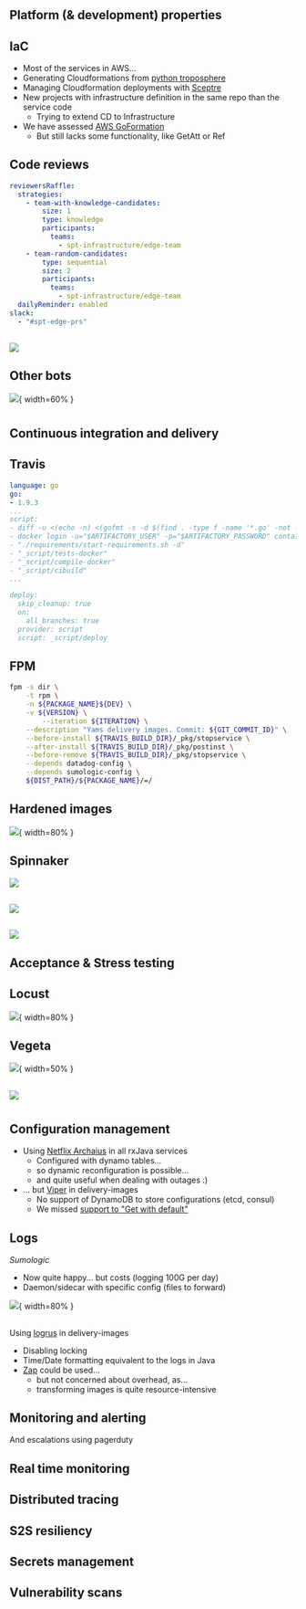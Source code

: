 #

## Platform (& development) properties

## IaC

* Most of the services in AWS...
* Generating Cloudformations from [python troposphere](https://github.com/cloudtools/troposphere)
* Managing Cloudformation deployments with [Sceptre](https://github.com/cloudreach/sceptre) 
* New projects with infrastructure definition in the same repo than the service code
    * Trying to extend CD to Infrastructure
* We have assessed [AWS GoFormation](https://github.com/awslabs/goformation)
    * But still lacks some functionality, like GetAtt or Ref 

## Code reviews

```yaml
reviewersRaffle:
  strategies:
    - team-with-knowledge-candidates:
        size: 1
        type: knowledge
        participants:
          teams:
            - spt-infrastructure/edge-team
    - team-random-candidates:
        type: sequential
        size: 2
        participants:
          teams:
            - spt-infrastructure/edge-team
  dailyReminder: enabled
slack:
  - "#spt-edge-prs"
```

##
![](revRaffle.png)

## Other bots
![](otherBots.png){ width=60% }

#

## Continuous integration and delivery

## Travis
```yaml
language: go
go:
- 1.9.3
...
script:
- diff -u <(echo -n) <(gofmt -s -d $(find . -type f -name '*.go' -not -path "./vendor/*"))
- docker login -u="$ARTIFACTORY_USER" -p="$ARTIFACTORY_PASSWORD" containers.schibsted.io
- "./requirements/start-requirements.sh -d"
- "_script/tests-docker"
- "_script/compile-docker"
- "_script/cibuild"
...

deploy:
  skip_cleanup: true
  on:
    all_branches: true
  provider: script
  script: _script/deploy
```

## FPM
```bash
fpm -s dir \
	-t rpm \
	-n ${PACKAGE_NAME}${DEV} \
	-v ${VERSION} \
        --iteration ${ITERATION} \
	--description "Yams delivery images. Commit: ${GIT_COMMIT_ID}" \
	--before-install ${TRAVIS_BUILD_DIR}/_pkg/stopservice \
	--after-install ${TRAVIS_BUILD_DIR}/_pkg/postinst \
	--before-remove ${TRAVIS_BUILD_DIR}/_pkg/stopservice \
	--depends datadog-config \
	--depends sumologic-config \
	${DIST_PATH}/${PACKAGE_NAME}/=/
```

## Hardened images
![](hardened.png){ width=80% }

## Spinnaker
![](spinnakerPipelines.png)

##
![](deliveryImagesPipeline.png)

##
![](canaryPipeline.png)

## Acceptance & Stress testing

## Locust
![](locust.png){ width=80% }

## Vegeta
![](vegeta.png){ width=50% }

##
![](vegetaAggressive.png)

#

## Configuration management

* Using [Netflix Archaius](https://github.com/Netflix/archaius) in all rxJava services
    * Configured with dynamo tables...
    * so dynamic reconfiguration is possible...
    * and quite useful when dealing with outages :)
* ... but [Viper](https://github.com/spf13/viper) in delivery-images
    * No support of DynamoDB to store configurations (etcd, consul)
    * We missed [support to "Get with default"](https://github.com/spf13/viper/pull/232)

## Logs 

*Sumologic*

* Now quite happy... but costs (logging 100G per day)
* Daemon/sidecar with specific config (files to forward)
    
![](sumologic.png){ width=80% }   
   
##

Using [logrus](https://github.com/sirupsen/logrus) in delivery-images

* Disabling locking
* Time/Date formatting equivalent to the logs in Java
* [Zap](https://github.com/uber-go/zap) could be used... 
    * but not concerned about overhead, as...
    * transforming images is quite resource-intensive

## Monitoring and alerting
And escalations using pagerduty

## Real time monitoring

## Distributed tracing

## S2S resiliency

## Secrets management

## Vulnerability scans

